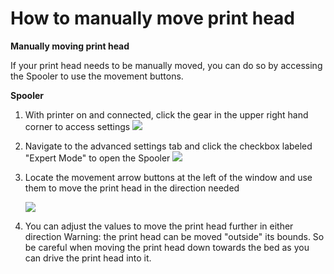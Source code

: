 # How to manually move print head



**Manually moving print head**

If your print head needs to be manually moved, you can do so by accessing the Spooler to use the movement buttons.

**Spooler**

1. With printer on and connected, click the gear in the upper right hand corner to access settings  ![](https://printm3d.com/solutions/assets/img_55afa8ba128e1.png)  
2. Navigate to the advanced settings tab and click the checkbox labeled "Expert Mode" to open the Spooler  ![](https://printm3d.com/solutions/assets/img_55afa90b0a79a.png)  
3. Locate the movement arrow buttons at the left of the window and use them to move the print head in the direction needed

   ![](https://printm3d.com/solutions/assets/img_567031f63ecb0.png)

4. You can adjust the values to move the print head further in either direction Warning: the print head can be moved "outside" its bounds. So be careful when moving the print head down towards the bed as you can drive the print head into it.

